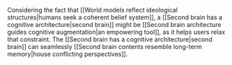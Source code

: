 Considering the fact that [[World models reflect ideological structures|humans seek a coherent belief system]], a [[Second brain has a cognitive architecture|second brain]] might be [[Second brain architecture guides cognitive augmentation|an empowering tool]], as it helps users relax that constraint. The [[Second brain has a cognitive architecture|second brain]] can seamlessly [[Second brain contents resemble long-term memory|house conflicting perspectives]]. 